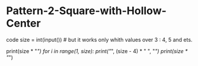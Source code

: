 # Pattern-2-Square-with-Hollow-Center
code
size = int(input()) # but it works only whith values over 3 : 4, 5 and ets.

print(size * "*") 
for i in range(1, size):
    print("*", (size - 4) * " ", "*")
print(size * "*")

